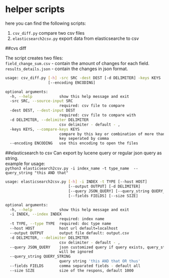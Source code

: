 # helper scripts

here you can find the following scripts:
1. `csv_diff.py` compare two csv files<br>
1.  `elasticsearch2csv.py` export data from elasticsearche to csv <br>




##cvs diff

The script creates two files:<br> 
`field_change_sum.csv` - contain the amount of changes for each field.<br>
`results_details.json` - contain the changes in json format.


```bash
usage: csv_diff.py [-h] -src SRC -dest DEST [-d DELIMITER] -keys KEYS
                   [--encoding ENCODING]

optional arguments:
  -h, --help            show this help message and exit
  -src SRC, --source-input SRC
                        required: csv file to compare
  -dest DEST, --dest-input DEST
                        required: csv file to compare with
  -d DELIMITER, --delimiter DELIMITER
                        csv delimiter - default - ,
  -keys KEYS, --compare-keys KEYS
                        compare by this key or combination of more than one
                        key seperated by comma
  --encoding ENCODING   use this encoding to open the files

```




##elasticsearch to csv
Can export by lucene query or regular json query as string.<br>
example for usage:<br>
`python3 elasticsearch2csv.py -i index_name -t type_name  --query_string "this AND that"`
```bash
usage: elasticsearch2csv.py [-h] -i INDEX -t TYPE [--host HOST]
                            [--output OUTPUT] [-d DELIMITER]
                            [--query JSON_QUERY] [--query_string QUERY_STRING]
                            [--fields FIELDS] [--size SIZE]

optional arguments:
  -h, --help            show this help message and exit
  -i INDEX, --index INDEX
                        required: index name
  -t TYPE, --type TYPE  required: doc type name
  --host HOST           host url default=localhost
  --output OUTPUT       output file default: output.csv
  -d DELIMITER, --delimiter DELIMITER
                        csv delimiter - default - ,
  --query JSON_QUERY    json customized query if query exists, query_string
                        will be ignored
  --query_string QUERY_STRING
                        query string 'this AND that OR thus'
  --fields FIELDS       comma separated fields - default all
  --size SIZE           size of the respons, default 1000

```
